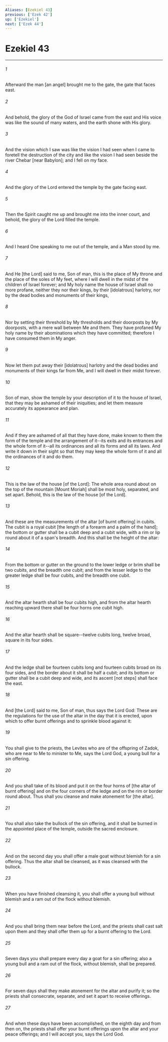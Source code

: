 ```yaml
---
Aliases: [Ezekiel 43]
previous: ['Ezek 42']
up: ['Ezekiel']
next: ['Ezek 44']
---
```

# Ezekiel 43

***














###### 1 






Afterward the man [an angel] brought me to the gate, the gate that faces east. 













###### 2 






And behold, the glory of the God of Israel came from the east and His voice was like the sound of many waters, and the earth shone with His glory. 













###### 3 






And the vision which I saw was like the vision I had seen when I came to foretell the destruction of the city and like the vision I had seen beside the river Chebar [near Babylon]; and I fell on my face. 













###### 4 






And the glory of the Lord entered the temple by the gate facing east. 













###### 5 






Then the Spirit caught me up and brought me into the inner court, and behold, the glory of the Lord filled the temple. 













###### 6 






And I heard One speaking to me out of the temple, and a Man stood by me. 













###### 7 






And He [the Lord] said to me, Son of man, this is the place of My throne and the place of the soles of My feet, where I will dwell in the midst of the children of Israel forever; and My holy name the house of Israel shall no more profane, neither they nor their kings, by their [idolatrous] harlotry, nor by the dead bodies and monuments of their kings, 













###### 8 






Nor by setting their threshold by My thresholds and their doorposts by My doorposts, with a mere wall between Me and them. They have profaned My holy name by their abominations which they have committed; therefore I have consumed them in My anger. 













###### 9 






Now let them put away their [idolatrous] harlotry and the dead bodies and monuments of their kings far from Me, and I will dwell in their midst forever. 













###### 10 






Son of man, show the temple by your description of it to the house of Israel, that they may be ashamed of their iniquities; and let them measure accurately its appearance and plan. 













###### 11 






And if they are ashamed of all that they have done, make known to them the form of the temple and the arrangement of it--its exits and its entrances and the whole form of it--all its ordinances and all its forms and all its laws. And write it down in their sight so that they may keep the whole form of it and all the ordinances of it and do them. 













###### 12 






This is the law of the house [of the Lord]: The whole area round about on the top of the mountain [Mount Moriah] shall be most holy, separated, and set apart. Behold, this is the law of the house [of the Lord]. 













###### 13 






And these are the measurements of the altar [of burnt offering] in cubits. The cubit is a royal cubit [the length of a forearm and a palm of the hand]; the bottom or gutter shall be a cubit deep and a cubit wide, with a rim or lip round about it of a span's breadth. And this shall be the height of the altar: 













###### 14 






From the bottom or gutter on the ground to the lower ledge or brim shall be two cubits, and the breadth one cubit; and from the lesser ledge to the greater ledge shall be four cubits, and the breadth one cubit. 













###### 15 






And the altar hearth shall be four cubits high, and from the altar hearth reaching upward there shall be four horns one cubit high. 













###### 16 






And the altar hearth shall be square--twelve cubits long, twelve broad, square in its four sides. 













###### 17 






And the ledge shall be fourteen cubits long and fourteen cubits broad on its four sides, and the border about it shall be half a cubit; and its bottom or gutter shall be a cubit deep and wide, and its ascent [not steps] shall face the east. 













###### 18 






And [the Lord] said to me, Son of man, thus says the Lord God: These are the regulations for the use of the altar in the day that it is erected, upon which to offer burnt offerings and to sprinkle blood against it: 













###### 19 






You shall give to the priests, the Levites who are of the offspring of Zadok, who are near to Me to minister to Me, says the Lord God, a young bull for a sin offering. 













###### 20 






And you shall take of its blood and put it on the four horns of [the altar of burnt offering] and on the four corners of the ledge and on the rim or border round about. Thus shall you cleanse and make atonement for [the altar]. 













###### 21 






You shall also take the bullock of the sin offering, and it shall be burned in the appointed place of the temple, outside the sacred enclosure. 













###### 22 






And on the second day you shall offer a male goat without blemish for a sin offering. Thus the altar shall be cleansed, as it was cleansed with the bullock. 













###### 23 






When you have finished cleansing it, you shall offer a young bull without blemish and a ram out of the flock without blemish. 













###### 24 






And you shall bring them near before the Lord, and the priests shall cast salt upon them and they shall offer them up for a burnt offering to the Lord. 













###### 25 






Seven days you shall prepare every day a goat for a sin offering; also a young bull and a ram out of the flock, without blemish, shall be prepared. 













###### 26 






For seven days shall they make atonement for the altar and purify it; so the priests shall consecrate, separate, and set it apart to receive offerings. 













###### 27 






And when these days have been accomplished, on the eighth day and from then on, the priests shall offer your burnt offerings upon the altar and your peace offerings; and I will accept you, says the Lord God.
